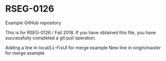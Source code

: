 # RSEG-0126
Example GitHub repository

This is for RSEG-0126 / Fall 2018. If you have obtained
this file, you have successfully completed a git pull
operation.

Adding a line in local/LL-FixUI for merge example
New line in origin/master for merge example
